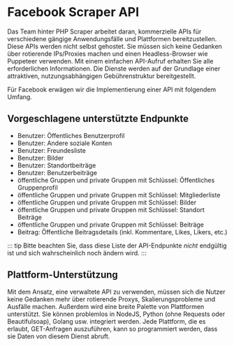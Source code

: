 # Facebook Scraper API

Das Team hinter PHP Scraper arbeitet daran, kommerzielle APIs für verschiedene gängige Anwendungsfälle und Plattformen bereitzustellen. Diese APIs werden nicht selbst gehostet. Sie müssen sich keine Gedanken über rotierende IPs/Proxies machen und einen Headless-Browser wie Puppeteer verwenden. Mit einem einfachen API-Aufruf erhalten Sie alle erforderlichen Informationen. Die Dienste werden auf der Grundlage einer attraktiven, nutzungsabhängigen Gebührenstruktur bereitgestellt.

Für Facebook erwägen wir die Implementierung einer API mit folgendem Umfang.

## Vorgeschlagene unterstützte Endpunkte

- Benutzer: Öffentliches Benutzerprofil
- Benutzer: Andere soziale Konten
- Benutzer: Freundesliste
- Benutzer: Bilder
- Benutzer: Standortbeiträge
- Benutzer: Benutzerbeiträge
- öffentliche Gruppen und private Gruppen mit Schlüssel: Öffentliches Gruppenprofil
- öffentliche Gruppen und private Gruppen mit Schlüssel: Mitgliederliste
- öffentliche Gruppen und private Gruppen mit Schlüssel: Bilder
- öffentliche Gruppen und private Gruppen mit Schlüssel: Standort Beiträge
- öffentliche Gruppen und private Gruppen mit Schlüssel: Beiträge
- Beitrag: Öffentliche Beitragsdetails (inkl. Kommentare, Likes, Likers, etc.)

::: tip
Bitte beachten Sie, dass diese Liste der API-Endpunkte *nicht* endgültig ist und sich wahrscheinlich noch ändern wird.
:::

## Plattform-Unterstützung

Mit dem Ansatz, eine verwaltete API zu verwenden, müssen sich die Nutzer keine Gedanken mehr über rotierende Proxys, Skalierungsprobleme und Ausfälle machen. Außerdem wird eine breite Palette von Plattformen unterstützt. Sie können problemlos in NodeJS, Python (ohne Requests oder Beautifulsoap), Golang usw. integriert werden. Jede Plattform, die es erlaubt, GET-Anfragen auszuführen, kann so programmiert werden, dass sie Daten von diesem Dienst abruft.
